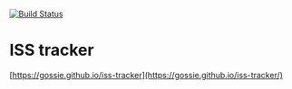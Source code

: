 [![Build Status](https://travis-ci.org/gossie/iss-tracker.svg?branch=master)](https://travis-ci.org/gossie/iss-tracker)

# ISS tracker

[https://gossie.github.io/iss-tracker](https://gossie.github.io/iss-tracker/)
